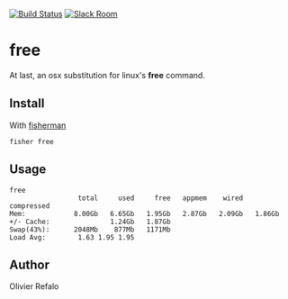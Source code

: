 [![Build Status][travis-badge]][travis-link]
[![Slack Room][slack-badge]][slack-link]

# free

At last, an osx substitution for linux's **free** command.

## Install

With [fisherman]

```
fisher free
```

## Usage

```fish
free
                 total     used     free   appmem    wired   compressed
Mem:            8.00Gb   6.65Gb   1.95Gb   2.87Gb   2.09Gb   1.86Gb
+/- Cache:               1.24Gb   1.87Gb
Swap(43%):      2048Mb    877Mb   1171Mb
Load Avg:        1.63 1.95 1.95
```

## Author

Olivier Refalo

[travis-link]: https://travis-ci.org/orefalo/free
[travis-badge]: https://img.shields.io/travis/orefalo/free.svg
[slack-link]: https://fisherman-wharf.herokuapp.com
[slack-badge]: https://fisherman-wharf.herokuapp.com/badge.svg
[fisherman]: https://github.com/fisherman/fisherman
